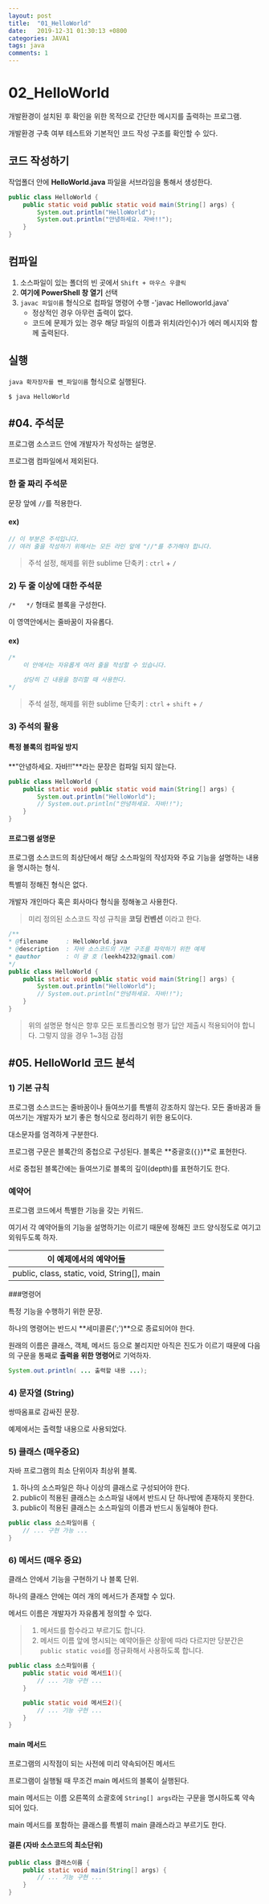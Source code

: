 ```yaml
---
layout: post
title:  "01_HelloWorld"
date:   2019-12-31 01:30:13 +0800
categories: JAVA1
tags: java
comments: 1
---
```

# 02_HelloWorld

개발환경이 설치된 후 확인을 위한 목적으로 간단한 메시지를 출력하는 프로그램.

개발환경 구축 여부 테스트와 기본적인 코드 작성 구조를 확인할 수 있다.

## 코드 작성하기

작업폴더 안에 **HelloWorld.java** 파일을 서브라임을 통해서 생성한다.

```java
public class HelloWorld {
	public static void public static void main(String[] args) {
		System.out.println("HelloWorld");
		System.out.println("안녕하세요. 자바!!");
	}
}
```

## 컴파일

1. 소스파일이 있는 폴더의 빈 곳에서 `Shift + 마우스 우클릭`
1. **여기에 PowerShell 창 열기** 선택
1. `javac 파일이름` 형식으로 컴파일 명령어 수행
   -'javac Helloworld.java'
   - 정상적인 경우 아무런 출력이 없다.
   - 코드에 문제가 있는 경우 해당 파일의 이름과 위치(라인수)가 에러 메시지와 함께 출력된다.

## 실행

`java 확자장자를 뺀_파일이름` 형식으로 실행된다.

```shell
$ java HelloWorld
```

## #04. 주석문

프로그램 소스코드 안에 개발자가 작성하는 설명문.

프로그램 컴파일에서 제외된다.

### 한 줄 짜리 주석문

문장 앞에 `//`를 적용한다.

#### ex)

```java
// 이 부분은 주석입니다.
// 여러 줄을 작성하기 위해서는 모든 라인 앞에 "//"를 추가해야 합니다.
```

> 주석 설정, 해제를 위한 sublime 단축키 : `ctrl` + `/`

### 2) 두 줄 이상에 대한 주석문

`/*   */` 형태로 블록을 구성한다.

이 영역안에서는 줄바꿈이 자유롭다.

#### ex)

```java
/*
	이 안에서는 자유롭게 여러 줄을 작성할 수 있습니다.

	상당히 긴 내용을 정리할 때 사용한다.
*/
```

> 주석 설정, 해제를 위한 sublime 단축키 : `ctrl` + `shift` + `/`

### 3) 주석의 활용


#### 특정 블록의 컴파일 방지

**"안녕하세요. 자바!!"**라는 문장은 컴파일 되지 않는다.

```java
public class HelloWorld {
	public static void public static void main(String[] args) {
		System.out.println("HelloWorld");
		// System.out.println("안녕하세요. 자바!!");
	}
}
```

#### 프로그램 설명문

프로그램 소스코드의 최상단에서 해당 소스파일의 작성자와 주요 기능을 설명하는 내용을 명시하는 형식.

특별히 정해진 형식은 없다.

개발자 개인마다 혹은 회사마다 형식을 정해놓고 사용한다.

>미리 정의된 소스코드 작성 규칙을 **코딩 컨벤션** 이라고 한다.

```java
/**
* @filename		: HelloWorld.java
* @description	: 자바 소스코드의 기본 구조를 파악하기 위한 예제
* @author		: 이 광 호 (leekh4232@gmail.com)
*/
public class HelloWorld {
	public static void public static void main(String[] args) {
		System.out.println("HelloWorld");
		// System.out.println("안녕하세요. 자바!!");
	}
}
```

> 위의 설명문 형식은 향후 모든 포트폴리오형 평가 답안 제출시 적용되어야 합니다. 그렇지 않을 경우 1~3점 감점


## #05. HelloWorld 코드 분석

### 1) 기본 규칙

프로그램 소스코드는 줄바꿈이나 들여쓰기를 특별히 강조하지 않는다. 모든 줄바꿈과 들여쓰기는 개발자가 보기 좋은 형식으로 정리하기 위한 용도이다.

대소문자를 엄격하게 구분한다.

프로그램 구문은 블록간의 중첩으로 구성된다. 블록은 **중괄호(`{}`)**로 표현한다.

서로 중첩된 블록간에는 들여쓰기로 블록의 깊이(depth)를 표현하기도 한다.

### 예약어

프로그램 코드에서 특별한 기능을 갖는 키워드.

여기서 각 예약어들의 기능을 설명하기는 이르기 때문에 정해진 코드 양식정도로 여기고 외워두도록 하자.

| 이 예제에서의 예약어들                      |
| ------------------------------------------- |
| public, class, static, void, String[], main |

###명령어

특정 기능을 수행하기 위한 문장.

하나의 명령어는 반드시 **세미콜론(';')**으로 종료되어야 한다.

원래의 이름은 클래스, 객체, 메서드 등으로 불리지만 아직은 진도가 이르기 때문에 다음의 구문을 통째로 **출력을 위한 명령어**로 기억하자.

```java
System.out.println( ... 출력할 내용 ...);
```


### 4) 문자열 (String)

쌍따옴표로 감싸진 문장.

예제에서는 출력할 내용으로 사용되었다.


### 5) 클래스 (매우중요)

자바 프로그램의 최소 단위이자 최상위 블록.

1. 하나의 소스파일은 하나 이상의 클래스로 구성되어야 한다.
1. public이 적용된 클래스는 소스파일 내에서 반드시 단 하나밖에 존재하지 못한다.
1. public이 적용된 클래스는 소스파일의 이름과 반드시 동일해야 한다.

```java
public class 소스파일이름 {
	// ... 구현 가능 ...
}
```

### 6) 메서드 (매우 중요)

클래스 안에서 기능을 구현하기 나 블록 단위.

하나의 클래스 안에는 여러 개의 메서드가 존재할 수 있다.

메서드 이름은 개발자가 자유롭게 정의할 수 있다.

> 1. 메서드를 함수라고 부르기도 합니다.
> 1. 메서드 이름 앞에 명시되는 예약어들은 상황에 따라 다르지만 당분간은 `public static void`를 정규화해서 사용하도록 합니다.

```java
public class 소스파일이름 {
	public static void 메서드1(){
		// ... 기능 구현 ...
	}

	public static void 메서드2(){
		// ... 기능 구현 ...
	}
}

```

#### main 메서드

프로그램의 시작점이 되는 사전에 미리 약속되어진 메서드

프로그램이 실행될 때 무조건 main 메서드의 블록이 실행된다.

main 메서드는 이름 오른쪽의 소괄호에 `String[] args`라는 구문을 명시하도록 약속되어 있다.

main 메서드를 포함하는 클래스를 특별히 main 클래스라고 부르기도 한다.

#### 결론 (자바 소스코드의 최소단위)

```java
public class 클래스이름 {
	public static void main(String[] args) {
		// ... 기능 구현 ...
	}
}

```